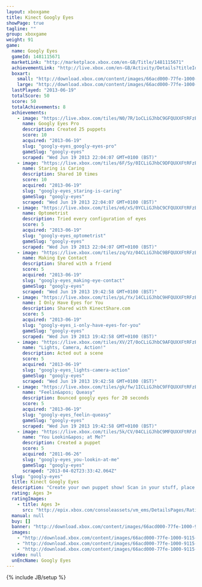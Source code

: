 ```yaml
---
layout: xboxgame
title: Kinect Googly Eyes
showPage: true
tagline: ""
group: xboxgame
weight: 91
game: 
  name: Googly Eyes
  gameId: 1481115671
  marketLink: "http://marketplace.xbox.com/en-GB/Title/1481115671"
  achievementLink: "http://live.xbox.com/en-GB/Activity/Details?titleId=1481115671"
  boxart: 
    small: "http://download.xbox.com/content/images/66acd000-77fe-1000-9115-d80258480817/1033/boxartsm.jpg"
    large: "http://download.xbox.com/content/images/66acd000-77fe-1000-9115-d80258480817/1033/boxartlg.jpg"
  lastPlayed: "2013-06-19"
  totalScore: 50
  score: 50
  totalAchievements: 8
  achievements: 
    - image: "https://live.xbox.com/tiles/N0/7R/1oCLiGJhbC9GFQUXXFtRFzE3L2FjaC8wLzIAAAAA5+fn+f5OLA==.jpg"
      name: Googly Eyes Pro
      description: Created 25 puppets
      score: 10
      acquired: "2013-06-19"
      slug: "googly-eyes_googly-eyes-pro"
      gameSlug: "googly-eyes"
      scraped: "Wed Jun 19 2013 22:04:07 GMT+0100 (BST)"
    - image: "https://live.xbox.com/tiles/6F/Sy/0ICLiGJhbC9DFQUXXFtRFzE3L2FjaC8wLzcAAAAA5+fn-51U8w==.jpg"
      name: Staring is Caring
      description: Shared 10 times
      score: 10
      acquired: "2013-06-19"
      slug: "googly-eyes_staring-is-caring"
      gameSlug: "googly-eyes"
      scraped: "Wed Jun 19 2013 22:04:07 GMT+0100 (BST)"
    - image: "https://live.xbox.com/tiles/e6/xS/0YCLiGJhbC9CFQUXXFtRFzE3L2FjaC8wLzYAAAAA5+fn-n2sYA==.jpg"
      name: Optometrist
      description: Tried every configuration of eyes
      score: 5
      acquired: "2013-06-19"
      slug: "googly-eyes_optometrist"
      gameSlug: "googly-eyes"
      scraped: "Wed Jun 19 2013 22:04:07 GMT+0100 (BST)"
    - image: "https://live.xbox.com/tiles/zq/Vz/04CLiGJhbC9BFQUXXFtRFzE3L2FjaC8wLzUAAAAA5+fn-Fyl1Q==.jpg"
      name: Making Eye Contact
      description: Shared with a friend
      score: 5
      acquired: "2013-06-19"
      slug: "googly-eyes_making-eye-contact"
      gameSlug: "googly-eyes"
      scraped: "Wed Jun 19 2013 19:42:58 GMT+0100 (BST)"
    - image: "https://live.xbox.com/tiles/pL/Yx/14CLiGJhbC9HFQUXXFtRFzE3L2FjaC8wLzMAAAAA5+fn+B62vw==.jpg"
      name: I Only Have Eyes for You
      description: Shared with KinectShare.com
      score: 5
      acquired: "2013-06-19"
      slug: "googly-eyes_i-only-have-eyes-for-you"
      gameSlug: "googly-eyes"
      scraped: "Wed Jun 19 2013 19:42:58 GMT+0100 (BST)"
    - image: "https://live.xbox.com/tiles/XV/2T/0oCLiGJhbC9AFQUXXFtRFzE3L2FjaC8wLzQAAAAA5+fn-bxdRg==.jpg"
      name: "Lights, Camera, Action!"
      description: Acted out a scene
      score: 5
      acquired: "2013-06-19"
      slug: "googly-eyes_lights-camera-action"
      gameSlug: "googly-eyes"
      scraped: "Wed Jun 19 2013 19:42:58 GMT+0100 (BST)"
    - image: "https://live.xbox.com/tiles/gk/fw/1ICLiGJhbC9FFQUXXFtRFzE3L2FjaC8wLzEAAAAA5+fn+99HmQ==.jpg"
      name: "Feelin&apos; Queasy"
      description: Bounced googly eyes for 20 seconds
      score: 5
      acquired: "2013-06-19"
      slug: "googly-eyes_feelin-queasy"
      gameSlug: "googly-eyes"
      scraped: "Wed Jun 19 2013 19:42:58 GMT+0100 (BST)"
    - image: "https://live.xbox.com/tiles/5k/CV/04CLiGJhbC9MFQUXXFtRFzE3L2FjaC8wLzgAAAAA5+fn-LpA-Q==.jpg"
      name: "You Lookin&apos; at Me?"
      description: Created a puppet
      score: 5
      acquired: "2011-06-26"
      slug: "googly-eyes_you-lookin-at-me"
      gameSlug: "googly-eyes"
      scraped: "2013-04-02T23:33:42.064Z"
  slug: "googly-eyes"
  title: Kinect Googly Eyes
  description: "Create your own puppet show! Scan in your stuff, place googly eyes on it and bring it to life with your movement and voice. Create a special post for your favorite social network site or just goof off for the family!"
  rating: Ages 3+
  ratingImages: 
    - title: Ages 3+
      src: "http://epix.xbox.com/consoleassets/vm_ems/DetailsPages/RatingSystemID/14/default/Values/14001.png"
  manual: null
  buy: []
  banner: "http://download.xbox.com/content/images/66acd000-77fe-1000-9115-d80258480817/1033/banner.png"
  images: 
    - "http://download.xbox.com/content/images/66acd000-77fe-1000-9115-d80258480817/1033/screenlg1.jpg"
    - "http://download.xbox.com/content/images/66acd000-77fe-1000-9115-d80258480817/1033/screenlg2.jpg"
    - "http://download.xbox.com/content/images/66acd000-77fe-1000-9115-d80258480817/1033/screenlg3.jpg"
  video: null
  unEncName: Googly Eyes
---
```

{% include JB/setup %}
